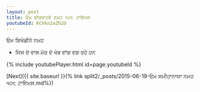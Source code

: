 ```yaml
---
layout: post
title: ਓਮ ਵੀਰਬਾਹਵੇ ਨਮਹ ੧੦੮ ਟਾਇਮਸ
youtubeId: KCVkn2aZh2U
---
```

 
 
 ਓਮ ਸ਼ਿਖੰਡੀਨੇ ਨਮਹ  
 
 -  ਜਿਸ ਦੇ ਵਾਲ ਮੋਰ ਦੇ ਖੰਭ ਵਾਂਗ ਵਗ ਰਹੇ ਹਨ 
 
  
 
  
 
 
 
 
 
 


{% include youtubePlayer.html id=page.youtubeId %}
 
[Next]({{ site.baseurl }}{% link  split2/_posts/2015-06-19-ਓਮ ਸਮੀਹਾਨਾਯਾ ਨਮਹ ੧੦੮ ਟਾਇਮਸ.md%})
 
